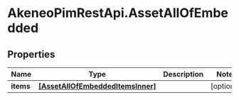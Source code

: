 # AkeneoPimRestApi.AssetAllOfEmbedded

## Properties

Name | Type | Description | Notes
------------ | ------------- | ------------- | -------------
**items** | [**[AssetAllOfEmbeddedItemsInner]**](AssetAllOfEmbeddedItemsInner.md) |  | [optional] 


